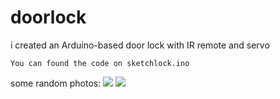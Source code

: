 # doorlock
i created an Arduino-based door lock with IR remote and servo

    You can found the code on sketchlock.ino
 

some random photos:
![](https://mikesite2.netlify.app/arduino-serr.jpg )
![](https://mikesite2.netlify.app/ard-serr.jpg )


